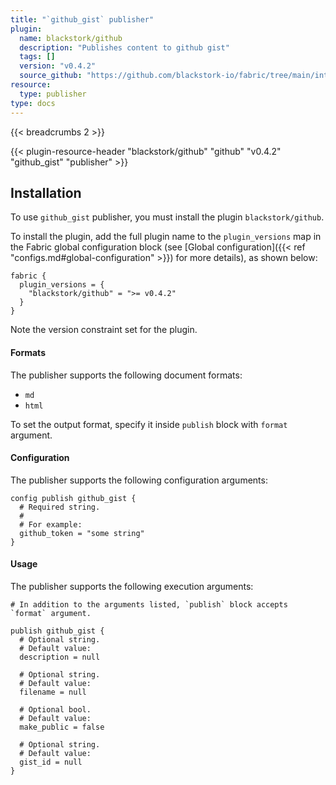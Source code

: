```yaml
---
title: "`github_gist` publisher"
plugin:
  name: blackstork/github
  description: "Publishes content to github gist"
  tags: []
  version: "v0.4.2"
  source_github: "https://github.com/blackstork-io/fabric/tree/main/internal/github/"
resource:
  type: publisher
type: docs
---
```


{{< breadcrumbs 2 >}}

{{< plugin-resource-header "blackstork/github" "github" "v0.4.2" "github_gist" "publisher" >}}

## Installation

To use `github_gist` publisher, you must install the plugin `blackstork/github`.

To install the plugin, add the full plugin name to the `plugin_versions` map in the Fabric global configuration block (see [Global configuration]({{< ref "configs.md#global-configuration" >}}) for more details), as shown below:

```hcl
fabric {
  plugin_versions = {
    "blackstork/github" = ">= v0.4.2"
  }
}
```

Note the version constraint set for the plugin.

#### Formats

The publisher supports the following document formats:

- `md`
- `html`

To set the output format, specify it inside `publish` block with `format` argument.


#### Configuration

The publisher supports the following configuration arguments:

```hcl
config publish github_gist {
  # Required string.
  #
  # For example:
  github_token = "some string"
}

```

#### Usage

The publisher supports the following execution arguments:

```hcl
# In addition to the arguments listed, `publish` block accepts `format` argument.

publish github_gist {
  # Optional string.
  # Default value:
  description = null

  # Optional string.
  # Default value:
  filename = null

  # Optional bool.
  # Default value:
  make_public = false

  # Optional string.
  # Default value:
  gist_id = null
}

```

